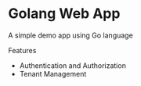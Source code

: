 # Golang Web App
A simple demo app using Go language

Features
- Authentication and Authorization
- Tenant Management
